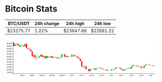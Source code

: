 # Bitcoin Stats

BTC/USDT|24h change|24h high|24h low|
|---|---|---|---|
|$23275.77|1.22%|$23647.68|$22681.22|

<img src="./chart.svg">
